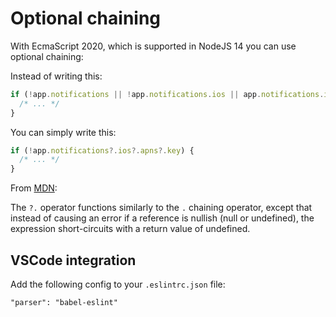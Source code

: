 # Optional chaining

With EcmaScript 2020, which is supported in NodeJS 14 you can use optional chaining:

Instead of writing this: 

```javascript
if (!app.notifications || !app.notifications.ios || app.notifications.ios.apns || !app.notifications.ios.apns.key) { 
  /* ... */ 
}
```

You can simply write this: 

```javascript
if (!app.notifications?.ios?.apns?.key) { 
  /* ... */
}
```

From [MDN](https://developer.mozilla.org/en-US/docs/Web/JavaScript/Reference/Operators/Optional_chaining):

The `?.` operator functions similarly to the `.` chaining operator, 
except that instead of causing an error if a reference is nullish (null or undefined), 
the expression short-circuits with a return value of undefined.

## VSCode integration

Add the following config to your `.eslintrc.json` file:
```
"parser": "babel-eslint"
```
